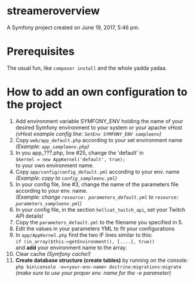 streameroverview
================

A Symfony project created on June 19, 2017, 5:46 pm.


**Prerequisites**
================

The usual fun, like ```composer install``` and the whole yadda yadaa.

**How to add an own configuration to the project**
================

1.  Add environment variable SYMFONY_ENV holding the name of your desired Symfony environment to your system or your apache vHost  
*(vHost example config line: ```SetEnv SYMFONY_ENV sampleenv```)*
2. Copy ```web/app_default.php``` according to your set environment name  
*(Example: ```app_sampleenv.php```)*
3. In you app_???.php, line #25, change the 'default' in  
```$kernel = new AppKernel('default', true);```  
to your own environment name.
4. Copy ```app/config/config_default.yml``` according to your env. name  
*(Example: copy to ```config_sampleenv.yml```)*
5. In your config file, line #3, change the name of the parameters file according to your env. name.  
*(Example: change ```resource: parameters_default.yml``` to ```resource: parameters_sampleenv.yml```)*
6. In your config file, in the section ```hellcat_twitch_api```, set your Twitch API details!
7. Copy the ```parameters_default.yml``` to the filename you specified in 5.
8. Edit the values in your parameters YML to fit your configurations
9. In ```app/AppKernel.php``` find the two IF lines similar to this:  
```if (in_array($this->getEnvironment(), [....], true))```  
and **add** your environment name to the array.
10. Clear cache *(Symfony cache!)*
11. **Create database structure (create tables)** by running on the console:  
```php bin\console -e=<your-env-name> doctrine:migrations:migrate```  
*(make sure to use your proper env. name for the -e parameter)*
